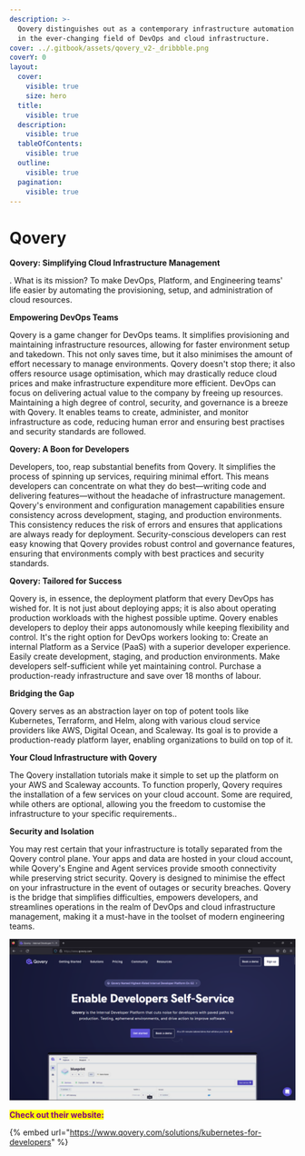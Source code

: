```yaml
---
description: >-
  Qovery distinguishes out as a contemporary infrastructure automation platform
  in the ever-changing field of DevOps and cloud infrastructure.
cover: ../.gitbook/assets/qovery_v2-_dribbble.png
coverY: 0
layout:
  cover:
    visible: true
    size: hero
  title:
    visible: true
  description:
    visible: true
  tableOfContents:
    visible: true
  outline:
    visible: true
  pagination:
    visible: true
---
```


# Qovery

**Qovery: Simplifying Cloud Infrastructure Management**

. What is its mission? To make DevOps, Platform, and Engineering teams' life easier by automating the provisioning, setup, and administration of cloud resources.

**Empowering DevOps Teams**

Qovery is a game changer for DevOps teams. It simplifies provisioning and maintaining infrastructure resources, allowing for faster environment setup and takedown. This not only saves time, but it also minimises the amount of effort necessary to manage environments. Qovery doesn't stop there; it also offers resource usage optimisation, which may drastically reduce cloud prices and make infrastructure expenditure more efficient. DevOps can focus on delivering actual value to the company by freeing up resources. Maintaining a high degree of control, security, and governance is a breeze with Qovery. It enables teams to create, administer, and monitor infrastructure as code, reducing human error and ensuring best practises and security standards are followed.

**Qovery: A Boon for Developers**

Developers, too, reap substantial benefits from Qovery. It simplifies the process of spinning up services, requiring minimal effort. This means developers can concentrate on what they do best—writing code and delivering features—without the headache of infrastructure management. Qovery's environment and configuration management capabilities ensure consistency across development, staging, and production environments. This consistency reduces the risk of errors and ensures that applications are always ready for deployment. Security-conscious developers can rest easy knowing that Qovery provides robust control and governance features, ensuring that environments comply with best practices and security standards.

**Qovery: Tailored for Success**

Qovery is, in essence, the deployment platform that every DevOps has wished for. It is not just about deploying apps; it is also about operating production workloads with the highest possible uptime. Qovery enables developers to deploy their apps autonomously while keeping flexibility and control. It's the right option for DevOps workers looking to: Create an internal Platform as a Service (PaaS) with a superior developer experience. Easily create development, staging, and production environments. Make developers self-sufficient while yet maintaining control. Purchase a production-ready infrastructure and save over 18 months of labour.

**Bridging the Gap**

Qovery serves as an abstraction layer on top of potent tools like Kubernetes, Terraform, and Helm, along with various cloud service providers like AWS, Digital Ocean, and Scaleway. Its goal is to provide a production-ready platform layer, enabling organizations to build on top of it.

**Your Cloud Infrastructure with Qovery**

The Qovery installation tutorials make it simple to set up the platform on your AWS and Scaleway accounts. To function properly, Qovery requires the installation of a few services on your cloud account. Some are required, while others are optional, allowing you the freedom to customise the infrastructure to your specific requirements..

**Security and Isolation**

You may rest certain that your infrastructure is totally separated from the Qovery control plane. Your apps and data are hosted in your cloud account, while Qovery's Engine and Agent services provide smooth connectivity while preserving strict security. Qovery is designed to minimise the effect on your infrastructure in the event of outages or security breaches. Qovery is the bridge that simplifies difficulties, empowers developers, and streamlines operations in the realm of DevOps and cloud infrastructure management, making it a must-have in the toolset of modern engineering teams.

![](<../.gitbook/assets/image (5) (1) (1).png>)

<mark style="color:purple;">**Check out their website:**</mark>

{% embed url="https://www.qovery.com/solutions/kubernetes-for-developers" %}
